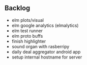 ## Backlog
- elm plots/visual
- elm google analytics (elmalytics)
- elm test runner
- elm proto buffs
- finish highlighter
- sound organ with rasberripy
- daily deal aggregator android app
- setup internal hostname for server
